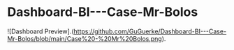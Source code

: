 # Dashboard-BI---Case-Mr-Bolos

![Dashboard Preview].(https://github.com/GuGuerke/Dashboard-BI---Case-Mr-Bolos/blob/main/Case%20-%20Mr%20Bolos.png).
